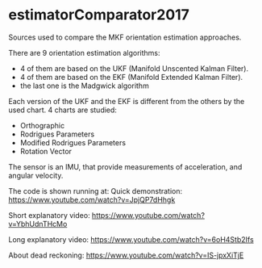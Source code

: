 # estimatorComparator2017
Sources used to compare the MKF orientation estimation approaches.

There are 9 orientation estimation algorithms:
- 4 of them are based on the UKF (Manifold Unscented Kalman Filter).
- 4 of them are based on the EKF (Manifold Extended Kalman Filter).
- the last one is the Madgwick algorithm

Each version of the UKF and the EKF is different from the others by the used chart. 4 charts are studied:
- Orthographic
- Rodrigues Parameters
- Modified Rodrigues Parameters
- Rotation Vector

The sensor is an IMU, that provide measurements of acceleration, and angular velocity.

The code is shown running at:
Quick demonstration: https://www.youtube.com/watch?v=JpjQP7dHhgk

Short explanatory video: https://www.youtube.com/watch?v=YbhUdnTHcMo

Long explanatory video: https://www.youtube.com/watch?v=6oH4Stb2Ifs

About dead reckoning: https://www.youtube.com/watch?v=IS-jpxXiTjE
